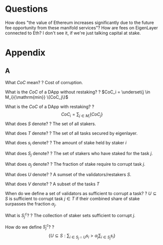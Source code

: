 # Questions

How does "the value of Ethereum increases significantly due to the future fee opportunity from these manifold services"? How are fees on EigenLayer connected to Eth? I don't see it, if we're just talking capital at stake.

# Appendix

## A

What $CoC$ mean?
?
Cost of corruption.

What is the $CoC$ of a DApp without restaking?
?
$CoC_i = \underset{j \in M_i}{\mathrm{min}} \{CoC_j\}$

What is the $CoC$ of a DApp with restaking?
?
$$CoC_i = \sum_{j \in M_i} \{CoC_j\}$$
What does $S$ denote?
?
The set of all stakers.

What does $T$ denote?
?
The set of all tasks secured by eigenlayer.

What does $s_i$ denote?
?
The amount of stake held by staker $i$

What does $S_j$ denote?
?
The set of stakers who have staked for the task $j$.

What does $\alpha_j$ denote?
?
The fraction of stake require to corrupt task $j$.

What does $U$ denote?
?
A sumset of the validators/restakers $S$.

What does $V$ denote?
?
A subset of the tasks $T$

When do we define a set of validators as sufficient to corrupt a task?
?
$U \subseteq S$ is sufficient to corrupt task $j \in T$ if their combined share of stake surpasses the fraction $\alpha_j$.

What is $S_j^c$?
?
The collection of staker sets sufficient to corrupt $j$.

How do we define $S_j^c$?
?
$$
\{ U \subseteq S : \sum_{i \in S_j \cap U} s_i > \alpha_j \sum_{i \in S_j} s_i\}
$$
